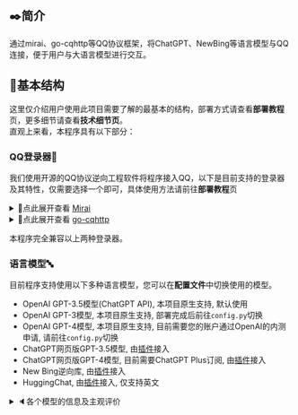 ## ✒️简介

通过mirai、go-cqhttp等QQ协议框架，将ChatGPT、NewBing等语言模型与QQ连接，便于用户与大语言模型进行交互。

## 🧱基本结构

这里仅介绍用户使用此项目需要了解的最基本的结构，部署方式请查看**部署教程**页，更多细节请查看**技术细节页**。  
直观上来看，本程序具有以下部分：

### QQ登录器🐧

我们使用开源的QQ协议逆向工程软件将程序接入QQ，以下是目前支持的登录器及其特性，仅需要选择一个即可，具体使用方法请前往**部署教程**页

<details>
<summary> 🔽点此展开查看 <a href="https://github.com/mamoe/mirai">Mirai</a> </summary>

目前最完善、最稳定的QQ协议库，使用Java编写，支持如安卓手机、安卓平板、手表、MACOS等多种协议。同时具有活跃的社区和插件生态。  
但本程序使用[YiriMirai](https://github.com/YiriMiraiProject/YiriMirai)框架通过[mirai-api-http](https://github.com/project-mirai/mirai-api-http)插件连接mirai，配置些许复杂。

</details>

<details>
<summary> 🔽点此展开查看 <a href="https://github.com/Mrs4s/go-cqhttp">go-cqhttp</a> </summary>

go-cqhttp是使用go语言编写的QQ协议库，也支持多种协议，包括安卓手机、安卓平板、手表、MACOS等。此框架的扫码登录功能在特殊情况可以解决使用mirai登录失败的问题。
且go-cqhttp对比mirai，资源占用更少，适合低配主机使用。

</details>

本程序完全兼容以上两种登录器。

### 语言模型🔤

目前程序支持使用以下多种语言模型，您可以在**配置文件**中切换使用的模型。

- OpenAI GPT-3.5模型(ChatGPT API), 本项目原生支持, 默认使用
- OpenAI GPT-3模型, 本项目原生支持, 部署完成后前往`config.py`切换
- OpenAI GPT-4模型, 本项目原生支持, 目前需要您的账户通过OpenAI的内测申请, 请前往`config.py`切换
- ChatGPT网页版GPT-3.5模型, 由[插件](https://github.com/RockChinQ/revLibs)接入
- ChatGPT网页版GPT-4模型, 目前需要ChatGPT Plus订阅, 由[插件](https://github.com/RockChinQ/revLibs)接入
- New Bing逆向库, 由[插件](https://github.com/RockChinQ/revLibs)接入
- HuggingChat, 由[插件](https://github.com/RockChinQ/revLibs)接入, 仅支持英文

<details>
<summary>🔈各个模型的信息及主观评价</summary>

| \            | GPT-3.5          | GPT-3        | GPT-4          | ChatGPT 3.5                                 | ChatGPT 4                                   |
|--------------|------------------|--------------|----------------|---------------------------------------------|---------------------------------------------|
| 接入方式         | 官方API            | 官方API        | 官方API          | [逆向库](https://github.com/acheong08/ChatGPT) | [逆向库](https://github.com/acheong08/ChatGPT) |
| 费用           | 付费(有免费额度，详情查看官网) | 付费           | 付费(需要资格)       | 免费                                          | 付费(ChatGPT Plus账号)                          |
| 网络要求         | 任何主机(国内可能被墙)     | 任何主机         | 任何主机           | 可能需要网络代理                                    | 可能需要网络代理                                    |
| 响应速度(忽略网络问题) | 快                | 快            | 较慢             | 快                                           | 较慢                                          |
| 内容评价         | 较为详细、精确、对前文回应较好  | 较为简略、对前文回应一般 | 及其丰富、对前文回复非常符合 | 同GPT-3.5                                    | 同GPT-4                                      |

续表

| \            | New Bing                                    | HuggingChat                                        |
|--------------|---------------------------------------------|----------------------------------------------------|
| 接入方式         | [逆向库](https://github.com/acheong08/EdgeGPT) | [逆向库](https://github.com/Soulter/hugging-chat-api) |
| 费用           | 免费                                          | 免费                                                 |
| 网络要求         | 可能需要网络代理                                    | 任何主机                                               |
| 响应速度(忽略网络问题) | 较慢                                          | 快                                                  |
| 内容评价         | 可联网搜索，内容非常精确、实时，但写文章等任务表现一般                 | 一般，仅支持英文                                           |

</details>
